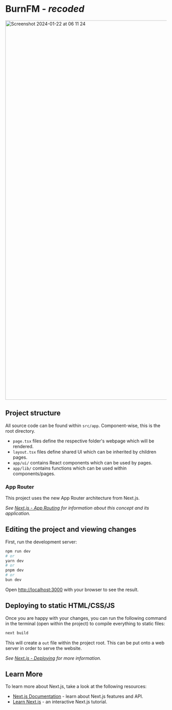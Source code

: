 # BurnFM - _recoded_
<img width="1184" alt="Screenshot 2024-01-22 at 06 11 24" src="https://github.com/ChrisDev18/burnfm-recoded/assets/95181085/8c24c2b7-5f00-4682-8528-1871792acbbc">

## Project structure

All source code can be found within `src/app`. Component-wise, this is the root directory.

- `page.tsx` files define the respective folder's webpage which will be rendered.
- `layout.tsx` files define shared UI which can be inherited by children pages.
- `app/ui/` contains React components which can be used by pages.
- `app/lib/` contains functions which can be used within components/pages.

### App Router

This project uses the new App Router architecture from Next.js.

_See [Next.js - App Routing](https://nextjs.org/docs/app/building-your-application/routing)
for information about this concept and its application._

## Editing the project and viewing changes

First, run the development server:

```bash
npm run dev
# or
yarn dev
# or
pnpm dev
# or
bun dev
```

Open [http://localhost:3000](http://localhost:3000) with your browser to see the result.

## Deploying to static HTML/CSS/JS

Once you are happy with your changes, you can run the following command in the terminal (open within the project) to compile everything to static files:

```bash
next build
```

This will create a `out` file within the project root. This can be put onto a web server in order to serve the website.

_See [Next.js - Deploying](https://nextjs.org/docs/app/building-your-application/deploying) for more information._

## Learn More

To learn more about Next.js, take a look at the following resources:

- [Next.js Documentation](https://nextjs.org/docs) - learn about Next.js features and API.
- [Learn Next.js](https://nextjs.org/learn) - an interactive Next.js tutorial.

